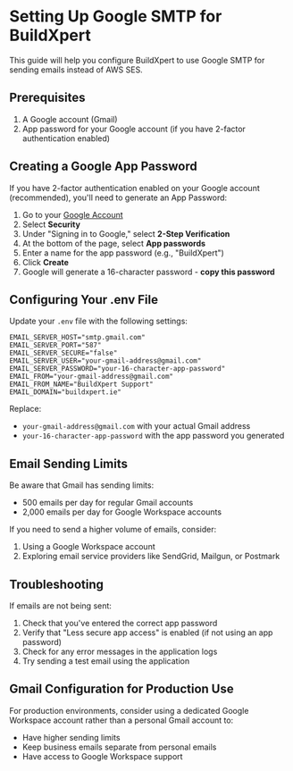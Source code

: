 # Setting Up Google SMTP for BuildXpert

This guide will help you configure BuildXpert to use Google SMTP for sending emails instead of AWS SES.

## Prerequisites

1. A Google account (Gmail)
2. App password for your Google account (if you have 2-factor authentication enabled)

## Creating a Google App Password

If you have 2-factor authentication enabled on your Google account (recommended), you'll need to generate an App Password:

1. Go to your [Google Account](https://myaccount.google.com/)
2. Select **Security**
3. Under "Signing in to Google," select **2-Step Verification**
4. At the bottom of the page, select **App passwords**
5. Enter a name for the app password (e.g., "BuildXpert")
6. Click **Create**
7. Google will generate a 16-character password - **copy this password**

## Configuring Your .env File

Update your `.env` file with the following settings:

```
EMAIL_SERVER_HOST="smtp.gmail.com"
EMAIL_SERVER_PORT="587"
EMAIL_SERVER_SECURE="false"
EMAIL_SERVER_USER="your-gmail-address@gmail.com"
EMAIL_SERVER_PASSWORD="your-16-character-app-password"
EMAIL_FROM="your-gmail-address@gmail.com"
EMAIL_FROM_NAME="BuildXpert Support"
EMAIL_DOMAIN="buildxpert.ie"
```

Replace:

- `your-gmail-address@gmail.com` with your actual Gmail address
- `your-16-character-app-password` with the app password you generated

## Email Sending Limits

Be aware that Gmail has sending limits:

- 500 emails per day for regular Gmail accounts
- 2,000 emails per day for Google Workspace accounts

If you need to send a higher volume of emails, consider:

1. Using a Google Workspace account
2. Exploring email service providers like SendGrid, Mailgun, or Postmark

## Troubleshooting

If emails are not being sent:

1. Check that you've entered the correct app password
2. Verify that "Less secure app access" is enabled (if not using an app password)
3. Check for any error messages in the application logs
4. Try sending a test email using the application

## Gmail Configuration for Production Use

For production environments, consider using a dedicated Google Workspace account rather than a personal Gmail account to:

- Have higher sending limits
- Keep business emails separate from personal emails
- Have access to Google Workspace support
